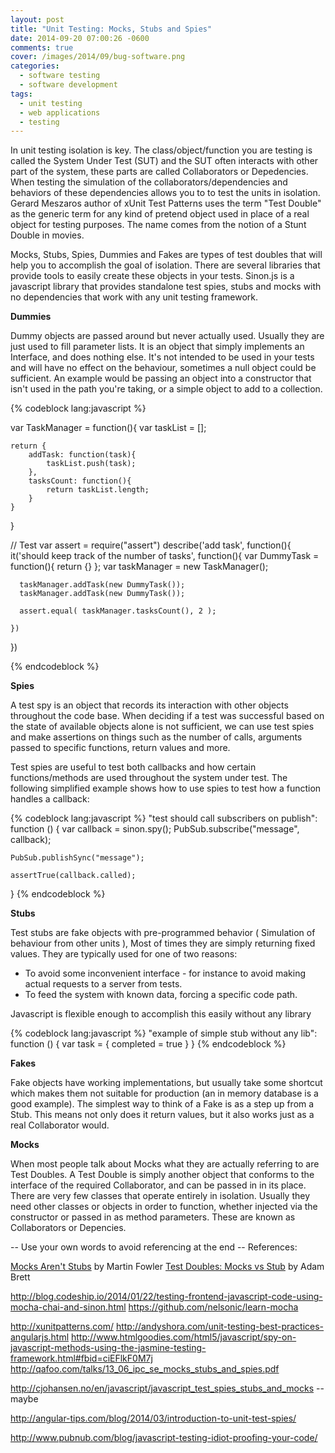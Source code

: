```yaml
---
layout: post
title: "Unit Testing: Mocks, Stubs and Spies"
date: 2014-09-20 07:00:26 -0600
comments: true
cover: /images/2014/09/bug-software.png
categories: 
  - software testing
  - software development
tags:
  - unit testing
  - web applications
  - testing
---
```



In unit testing isolation is key. The class/object/function you are testing is called the System Under Test (SUT) and the SUT often interacts with other part of the system, these parts are called Collaborators or Depedencies. When testing the simulation of the collaborators/dependencies and behaviors of these dependencies allows you to to test the units in isolation. Gerard Meszaros author of xUnit Test Patterns uses the term "Test Double" as the generic term for any kind of pretend object used in place of a real object for testing purposes. The name comes from the notion of a Stunt Double in movies. 

Mocks, Stubs, Spies, Dummies and Fakes are types of test doubles that will help you to accomplish the goal of isolation. There are several libraries that provide tools to easily create these objects in your tests. Sinon.js is a javascript library that provides standalone test spies, stubs and mocks with no dependencies that work with any unit testing framework.

__Dummies__

Dummy objects are passed around but never actually used. Usually they are just used to fill parameter lists. It is an object that simply implements an Interface, and does nothing else. It's not intended to be used in your tests and will have no effect on the behaviour, sometimes a null object could be sufficient. An example would be passing an object into a constructor that isn't used in the path you're taking, or a simple object to add to a collection.

{% codeblock lang:javascript %}


var TaskManager = function(){
	var taskList = [];
	
	return {
		addTask: function(task){
			taskList.push(task);
		},
		tasksCount: function(){
			return taskList.length;
		}
	}
}

// Test
var assert = require("assert")
describe('add task', function(){
	it('should keep track of the number of tasks', function(){
	  var DummyTask = function(){ return {} };
	  var taskManager = new TaskManager();
	
	  taskManager.addTask(new DummyTask());
	  taskManager.addTask(new DummyTask());

	  assert.equal( taskManager.tasksCount(), 2 );

	})
})


{% endcodeblock %}

__Spies__

A test spy is an object that records its interaction with other objects throughout the code base. When deciding if a test was successful based on the state of available objects alone is not sufficient, we can use test spies and make assertions on things such as the number of calls, arguments passed to specific functions, return values and more.

Test spies are useful to test both callbacks and how certain functions/methods are used throughout the system under test. The following simplified example shows how to use spies to test how a function handles a callback:

{% codeblock lang:javascript %}
"test should call subscribers on publish": function () {
    var callback = sinon.spy();
    PubSub.subscribe("message", callback);

    PubSub.publishSync("message");

    assertTrue(callback.called);
}
{% endcodeblock %}


__Stubs__ 

Test stubs are fake objects with pre-programmed behavior ( Simulation of behaviour from other units ), Most of times they are simply returning fixed values. They are typically used for one of two reasons:

- To avoid some inconvenient interface - for instance to avoid making actual requests to a server from tests.   
- To feed the system with known data, forcing a specific code path.   

Javascript is flexible enough to accomplish this easily without any library

{% codeblock lang:javascript %}
"example of simple stub without any lib": function () {
    var task = { completed = true }
}
{% endcodeblock %}

__Fakes__

Fake objects have working implementations, but usually take some shortcut which makes them not suitable for production (an in memory database is a good example). The simplest way to think of a Fake is as a step up from a Stub. This means not only does it return values, but it also works just as a real Collaborator would.

__Mocks__

When most people talk about Mocks what they are actually referring to are Test Doubles. A Test Double is simply another object that conforms to the interface of the required Collaborator, and can be passed in in its place. There are very few classes that operate entirely in isolation. Usually they need other classes or objects in order to function, whether injected via the constructor or passed in as method parameters. These are known as Collaborators or Depencies.





-- Use your own words to avoid referencing at the end --
References: 

[Mocks Aren't Stubs](http://martinfowler.com/articles/mocksArentStubs.html) by Martin Fowler
[Test Doubles: Mocks vs Stub](http://adamcod.es/2014/05/15/test-doubles-mock-vs-stub.html) by Adam Brett

http://blog.codeship.io/2014/01/22/testing-frontend-javascript-code-using-mocha-chai-and-sinon.html
https://github.com/nelsonic/learn-mocha

http://xunitpatterns.com/
http://andyshora.com/unit-testing-best-practices-angularjs.html
http://www.htmlgoodies.com/html5/javascript/spy-on-javascript-methods-using-the-jasmine-testing-framework.html#fbid=ciEFlkF0M7j
http://qafoo.com/talks/13_06_ipc_se_mocks_stubs_and_spies.pdf


http://cjohansen.no/en/javascript/javascript_test_spies_stubs_and_mocks -- maybe

http://angular-tips.com/blog/2014/03/introduction-to-unit-test-spies/

http://www.pubnub.com/blog/javascript-testing-idiot-proofing-your-code/


